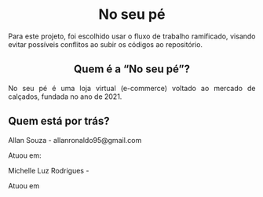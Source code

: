 <h1 align="center"  ><strong> No seu pé</strong> </h1> 

<p align="justify"  > Para este projeto, foi escolhido usar o fluxo de trabalho ramificado, visando evitar possíveis conflitos ao subir os códigos ao repositório.
 </p>
 
<h2 align="center" >Quem é a “No seu pé”?</h2>

<p align="justify"  > No seu pé é uma loja virtual (e-commerce) voltado ao mercado de calçados, fundada no ano de 2021.</p>

<h2>Quem está por trás?</h2>

<p >Allan Souza - allanronaldo95@gmail.com </p>
<p >Atuou em: </p>

<p >Michelle Luz Rodrigues -  </p>
<p >Atuou em  </p>
